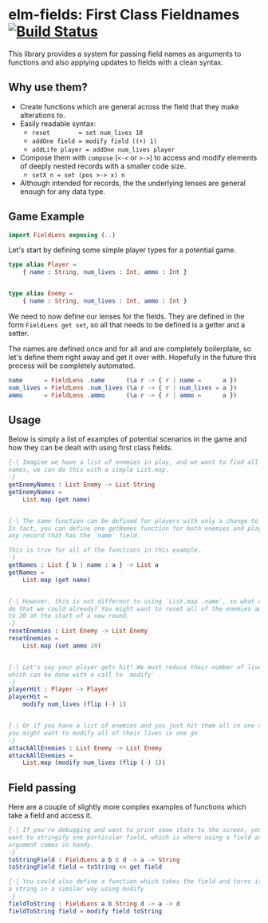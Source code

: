 # elm-fields: First Class Fieldnames [![Build Status](https://travis-ci.com/sjorn3/elm-fields.svg?token=yqduYxjYcVhWa7fwLx3k&branch=master)](https://travis-ci.com/sjorn3/elm-fields)
This library provides a system for passing field names as arguments to functions
and also applying updates to fields with a clean syntax.

## Why use them?

- Create functions which are general across the field that they make alterations
  to.
- Easily readable syntax:
  - `reset        = set num_lives 10`
  - `addOne field = modify field ((+) 1)`
  - `addLife player = addOne num_lives player`
- Compose them with `compose` (`<-<` or `>->`) to access and modify elements of
  deeply nested records with a smaller code size.
  - ``setX n = set (pos >-> x) n`` 
- Although intended for records, the the underlying lenses are general enough
  for any data type. 

## Game Example

```elm
import FieldLens exposing (..)
```

Let's start by defining some simple player types for a potential game.

```elm
type alias Player =
    { name : String, num_lives : Int, ammo : Int }


type alias Enemy =
    { name : String, num_lives : Int, ammo : Int }
```

We need to now define our lenses for the fields. They are defined in the form
`FieldLens get set`, so all that needs to be defined is a getter and a setter.

The names are defined once and for all and are completely boilerplate, so let's
define them right away and get it over with. Hopefully in the future this
process will be completely automated. 
```elm
name      = FieldLens .name      (\a r -> { r | name =      a })
num_lives = FieldLens .num_lives (\a r -> { r | num_lives = a })
ammo      = FieldLens .ammo      (\a r -> { r | ammo =      a })
```
 
## Usage
Below is simply a list of examples of potential scenarios in the game and how
they can be dealt with using first class fields.

```elm
{-| Imagine we have a list of enemies in play, and we want to find all of their
names, we can do this with a simple List.map.
-}
getEnemyNames : List Enemy -> List String
getEnemyNames =
    List.map (get name)


{-| The same function can be defined for players with only a change to the type.
In fact, you can define one getNames function for both enemies and players, or
any record that has the `name` field.

This is true for all of the functions in this example.
-}
getNames : List { b | name : a } -> List a
getNames =
    List.map (get name)


{-| However, this is not different to using `List.map .name`, so what can we
do that we could already? You might want to reset all of the enemies ammo
to 20 at the start of a new round. 
-}
resetEnemies : List Enemy -> List Enemy
resetEnemies =
    List.map (set ammo 20)


{-| Let's say your player gets hit! We must reduce their number of lives,
which can be done with a call to `modify`
-}
playerHit : Player -> Player
playerHit =
    modify num_lives (flip (-) 1)


{-| Or if you have a list of enemies and you just hit them all in one shot,
you might want to modify all of their lives in one go
-}
attackAllEnemies : List Enemy -> List Enemy
attackAllEnemies =
    List.map (modify num_lives (flip (-) 1))
```
## Field passing

Here are a couple of slightly more complex examples of functions which take
a field and access it.

```elm
{-| If you're debugging and want to print some stats to the screen, you might
want to stringify one particular field, which is where using a field as an
argument comes in handy.
-}
toStringField : FieldLens a b c d -> a -> String
toStringField field = toString << get field

{-| You could also define a function which takes the field and turns it into
a string in a similar way using modify
-}
fieldToString : FieldLens a b String d -> a -> d
fieldToString field = modify field toString
```